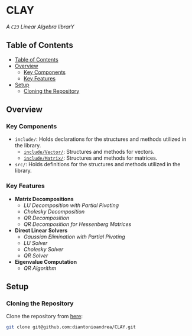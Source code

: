 # CLAY

_A `C23` Linear Algebra librarY_

## Table of Contents

- [Table of Contents](#table-of-contents)
- [Overview](#overview)
    - [Key Components](#key-components)
    - [Key Features](#key-features)
- [Setup](#setup)
    - [Cloning the Repository](#cloning-the-repository)

## Overview

### Key Components

- `include/`: Holds declarations for the structures and methods utilized in the library.
    - [`include/Vector/`](./include/Vector/): Structures and methods for vectors.
    - [`include/Matrix/`](./include/Matrix/): Structures and methods for matrices.
- `src/`: Holds definitions for the structures and methods utilized in the library.

### Key Features

- **Matrix Decompositions**
    - _LU Decomposition with Partial Pivoting_
    - _Cholesky Decomposition_
    - _QR Decomposition_
    - _QR Decomposition for Hessenberg Matrices_
- **Direct Linear Solvers**
    - _Gaussian Elimination with Partial Pivoting_
    - _LU Solver_
    - _Cholesky Solver_
    - _QR Solver_
- **Eigenvalue Computation**
    - _QR Algorithm_

## Setup

### Cloning the Repository

Clone the repository from [here](https://github.com/diantonioandrea/CLAY):

```bash
git clone git@github.com:diantonioandrea/CLAY.git
```
